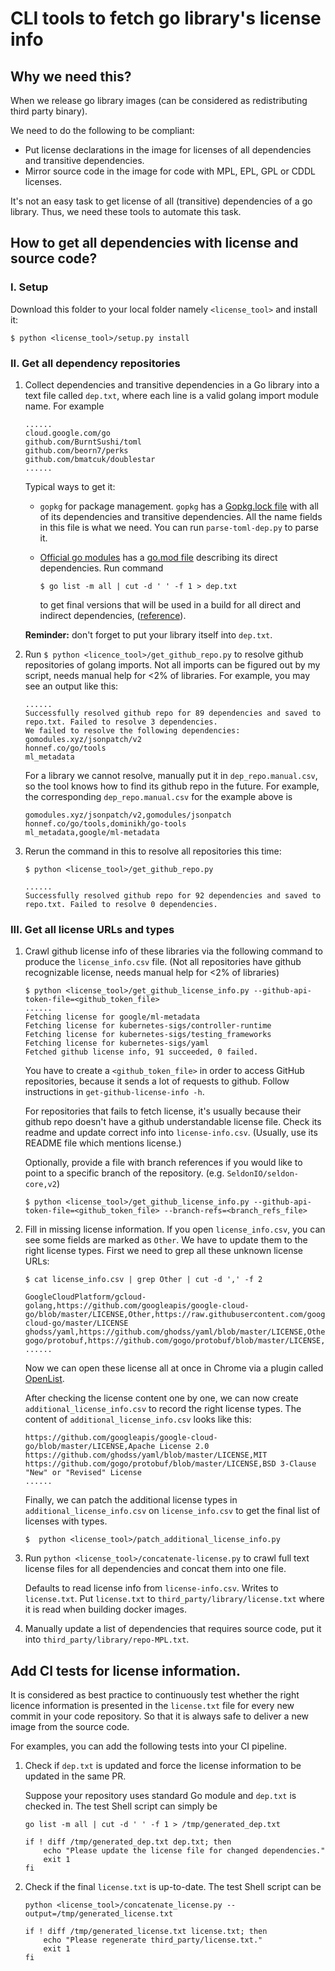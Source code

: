 # CLI tools to fetch go library's license info

## Why we need this?

When we release go library images (can be considered as redistributing third
party binary).

We need to do the following to be compliant:
* Put license declarations in the image for licenses of all dependencies and transitive dependencies.
* Mirror source code in the image for code with MPL, EPL, GPL or CDDL licenses.

It's not an easy task to get license of all (transitive) dependencies of a go
library. Thus, we need these tools to automate this task.

## How to get all dependencies with license and source code?

### I. Setup
Download this folder to your local folder namely `<license_tool>` and install it:
```
$ python <license_tool>/setup.py install
```

### II. Get all dependency repositories
1. Collect dependencies and transitive dependencies in a Go library into a text file called `dep.txt`, where each line is a valid golang import module name. For example
    ```
    ......
    cloud.google.com/go
    github.com/BurntSushi/toml
    github.com/beorn7/perks
    github.com/bmatcuk/doublestar
    ......
    ```

    Typical ways to get it:
    * `gopkg` for package management. `gopkg` has a [Gopkg.lock file](https://github.com/argoproj/argo/blob/master/Gopkg.lock)
    with all of its dependencies and transitive dependencies. All the name fields in this file is what we need. You can run `parse-toml-dep.py` to parse it.
    * [Official go modules](https://blog.golang.org/using-go-modules) has a [go.mod file](https://github.com/minio/minio/blob/master/go.mod) describing its direct dependencies. Run command

        ```$ go list -m all | cut -d ' ' -f 1 > dep.txt```

        to get final versions that will be used in a build for all direct and indirect dependencies, ([reference](https://github.com/golang/go/wiki/Modules#daily-workflow)).

    **Reminder:** don't forget to put your library itself into `dep.txt`.
2. Run `$ python <licence_tool>/get_github_repo.py` to resolve github repositories of golang imports. Not all imports can be figured out by my script, needs manual help for <2% of libraries. For example, you may see an output like this:
    ```
    ......
    Successfully resolved github repo for 89 dependencies and saved to repo.txt. Failed to resolve 3 dependencies.
    We failed to resolve the following dependencies:
    gomodules.xyz/jsonpatch/v2
    honnef.co/go/tools
    ml_metadata
    ```

    For a library we cannot resolve, manually put it in `dep_repo.manual.csv`, so the tool knows how to find its github repo in the future. For example, the corresponding `dep_repo.manual.csv` for the example above is
    ```
    gomodules.xyz/jsonpatch/v2,gomodules/jsonpatch
    honnef.co/go/tools,dominikh/go-tools
    ml_metadata,google/ml-metadata
    ```
 3. Rerun the command in this to resolve all repositories this time:
    ```
    $ python <license_tool>/get_github_repo.py

    ......
    Successfully resolved github repo for 92 dependencies and saved to repo.txt. Failed to resolve 0 dependencies.
    ```

### III. Get all license URLs and types

1.  Crawl github license info of these libraries via the following command to produce the `license_info.csv` file. (Not all repositories have github recognizable license, needs manual help for <2% of libraries)
    ```
    $ python <license_tool>/get_github_license_info.py --github-api-token-file=<github_token_file>
    ......
    Fetching license for google/ml-metadata
    Fetching license for kubernetes-sigs/controller-runtime
    Fetching license for kubernetes-sigs/testing_frameworks
    Fetching license for kubernetes-sigs/yaml
    Fetched github license info, 91 succeeded, 0 failed.
    ```
    You have to create a `<github_token_file>` in order to access GitHub repositories, because it sends a lot of requests to github. Follow instructions in `get-github-license-info -h`.

    For repositories that fails to fetch license, it's usually because their github repo
    doesn't have a github understandable license file. Check its readme and
    update correct info into `license-info.csv`. (Usually, use its README file which mentions license.)

    Optionally, provide a file with branch references if you would like to point to a specific branch of the repository. (e.g. `SeldonIO/seldon-core,v2`)
    ```
    $ python <license_tool>/get_github_license_info.py --github-api-token-file=<github_token_file> --branch-refs=<branch_refs_file>
    ```

2. Fill in missing license information. If you open `license_info.csv`, you can see some fields are marked as `Other`. We have to update them to the right license types. First we need to grep all these unknown license URLs:
    ```
    $ cat license_info.csv | grep Other | cut -d ',' -f 2

    GoogleCloudPlatform/gcloud-golang,https://github.com/googleapis/google-cloud-go/blob/master/LICENSE,Other,https://raw.githubusercontent.com/googleapis/google-cloud-go/master/LICENSE
    ghodss/yaml,https://github.com/ghodss/yaml/blob/master/LICENSE,Other,https://raw.githubusercontent.com/ghodss/yaml/master/LICENSE
    gogo/protobuf,https://github.com/gogo/protobuf/blob/master/LICENSE,Other,https://raw.githubusercontent.com/gogo/protobuf/master/LICENSE
    ......
    ```

    Now we can open these license all at once in Chrome via a plugin called [OpenList](https://chrome.google.com/webstore/detail/openlist/nkpjembldfckmdchbdiclhfedcngbgnl?hl=en).

    After checking the license content one by one, we can now create `additional_license_info.csv` to record the right license types. The content  of `additional_license_info.csv` looks like this:
    ```
    https://github.com/googleapis/google-cloud-go/blob/master/LICENSE,Apache License 2.0
    https://github.com/ghodss/yaml/blob/master/LICENSE,MIT
    https://github.com/gogo/protobuf/blob/master/LICENSE,BSD 3-Clause "New" or "Revised" License
    ......
    ```

    Finally, we can patch the additional license types in `additional_license_info.csv` on `license_info.csv` to get the final list of licenses with types.

    ```
    $  python <license_tool>/patch_additional_license_info.py
    ```


3. Run `python <license_tool>/concatenate-license.py` to crawl full text license files for all dependencies and concat them into one file.

    Defaults to read license info from `license-info.csv`. Writes to `license.txt`.
    Put `license.txt` to `third_party/library/license.txt` where it is read when building docker images.
4. Manually update a list of dependencies that requires source code, put it into `third_party/library/repo-MPL.txt`.

## Add CI tests for license information.
It is considered as best practice to continuously test whether the right licence information is presented in the `license.txt` file for every new commit in your code repository. So that it is always safe to deliver a new image from the source code.

For examples, you can add the following tests into your CI pipeline.

1. Check if `dep.txt` is updated and force the license information to be updated in the same PR.

    Suppose your repository uses standard Go module and `dep.txt` is checked in. The test Shell script can simply be
    ```
    go list -m all | cut -d ' ' -f 1 > /tmp/generated_dep.txt

    if ! diff /tmp/generated_dep.txt dep.txt; then
        echo "Please update the license file for changed dependencies."
        exit 1
    fi
    ```

2. Check if the final `license.txt` is up-to-date. The test Shell script can be
    ```
    python <license_tool>/concatenate_license.py --output=/tmp/generated_license.txt

    if ! diff /tmp/generated_license.txt license.txt; then
        echo "Please regenerate third_party/license.txt."
        exit 1
    fi
    ```
